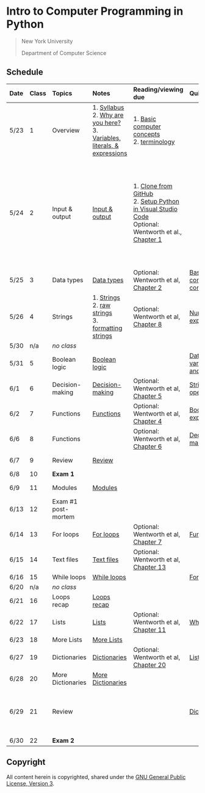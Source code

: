 # Intro to Computer Programming in Python

> New York University
>
> Department of Computer Science

## Schedule

| Date | Class | Topics              | Notes                                                                                                                                                 | Reading/viewing due                                                                                                                                                                                                                                       | Quiz due                                                                                                                             | Assignment due                                                                                                                                                                                                                                                                                                                                                                              |
| :--- | :---- | :------------------ | :---------------------------------------------------------------------------------------------------------------------------------------------------- | :-------------------------------------------------------------------------------------------------------------------------------------------------------------------------------------------------------------------------------------------------------- | :----------------------------------------------------------------------------------------------------------------------------------- | :------------------------------------------------------------------------------------------------------------------------------------------------------------------------------------------------------------------------------------------------------------------------------------------------------------------------------------------------------------------------------------------ |
| 5/23 | 1     | Overview            | 1. [Syllabus](syllabus.md)<br />2. [Why are you here?](motivation.md)<br />3. [Variables, literals, & expressions](variables-literals-expressions.md) | 1. [Basic computer concepts](https://knowledge.kitchen/Basic_computer_concepts)<br />2. [terminology](https://knowledge.kitchen/Computer_Terminology)                                                                                                     |                                                                                                                                      |                                                                                                                                                                                                                                                                                                                                                                                             |
| 5/24 | 2     | Input & output      | [Input & output](input-output.md)                                                                                                                     | 1. [Clone from GitHub](https://youtu.be/axcny0o1NYo)<br />2. [Setup Python in Visual Studio Code](https://youtu.be/xsXMzyK1M4I)<br />Optional: Wentworth et al., [Chapter 1](http://openbookproject.net/thinkcs/python/english3e/way_of_the_program.html) |                                                                                                                                      | 1. [Complete consent form](https://goo.gl/forms/uxxgA3D9F3kA0KAR2)<br />2. [Join Slack](https://join.slack.com/t/python-codinggroup/shared_invite/zt-19c2vm6l1-1sOO2NNDqyF_wEgE5JtUsg)<br />3. [Change file extension settings](setup-file-extensions.md)<br />4 [Set up Python](setup-python-vscode.md)<br />5. [Complete practice project](https://classroom.github.com/a/tFw-uvAK)<br /> |
| 5/25 | 3     | Data types          | [Data types](data-types.md)                                                                                                                           | Optional: Wentworth et al, [Chapter 2](http://openbookproject.net/thinkcs/python/english3e/variables_expressions_statements.html)                                                                                                                         | [Basic computer concepts](https://forms.gle/hWeHWFTg1Ax9vTJh7)                                                                       |                                                                                                                                                                                                                                                                                                                                                                                             |
| 5/26 | 4     | Strings             | 1. [Strings](string-basics.md)<br />2. [raw strings](string-raw.md)<br />3. [formatting strings](string-formatting.md)                                | Optional: Wentworth et al, [Chapter 8](http://openbookproject.net/thinkcs/python/english3e/strings.html)                                                                                                                                                  | [Numeric expressions](https://forms.gle/iCUePPjpMBCxFdUv7)                                                                           | [Input & output](https://classroom.github.com/a/jJB1Ph_m)                                                                                                                                                                                                                                                                                                                                   |
| 5/30 | n/a   | _no class_          |                                                                                                                                                       |                                                                                                                                                                                                                                                           |                                                                                                                                      |                                                                                                                                                                                                                                                                                                                                                                                             |
| 5/31 | 5     | Boolean logic       | [Boolean logic](boolean-logic.md)                                                                                                                     |                                                                                                                                                                                                                                                           | [Data types, variables, and literals](https://forms.gle/X27YraWLinE6xK4r5)                                                           | [Data types](https://classroom.github.com/a/mtkyR3Dz)                                                                                                                                                                                                                                                                                                                                       |
| 6/1  | 6     | Decision-making     | [Decision-making](decision-making.md)                                                                                                                 | Optional: Wentworth et al, [Chapter 5](http://openbookproject.net/thinkcs/python/english3e/conditionals.html)                                                                                                                                             | [String operations](https://docs.google.com/forms/d/e/1FAIpQLSds-KWRo-c1jiTQfi0BMyPccKuN9qU8ZQCx6MtFqfYoYZMlkw/viewform?usp=sf_link) |                                                                                                                                                                                                                                                                                                                                                                                             |
| 6/2  | 7     | Functions           | [Functions](functions.md)                                                                                                                             | Optional: Wentworth et al, [Chapter 4](http://openbookproject.net/thinkcs/python/english3e/functions.html)                                                                                                                                                | [Boolean expressions](https://forms.gle/xhUuoXS6hAwuYbWP8)                                                                           |                                                                                                                                                                                                                                                                                                                                                                                             |
| 6/6  | 8     | Functions           |                                                                                                                                                       | Optional: Wentworth et al, [Chapter 6](http://openbookproject.net/thinkcs/python/english3e/fruitful_functions.html)                                                                                                                                       | [Decision-making](https://forms.gle/BFvdSisbPTPcJTsj8)                                                                               | [Boolean logic](https://classroom.github.com/a/HKxcJvxS)                                                                                                                                                                                                                                                                                                                                    |
| 6/7  | 9     | Review              | [Review](https://knowledge.kitchen/Python_Exam_1_Practice_Questions)                                                                                  |                                                                                                                                                                                                                                                           |                                                                                                                                      | [Decision-making](https://classroom.github.com/a/ieZAH6no)                                                                                                                                                                                                                                                                                                                                  |
| 6/8  | 10    | **Exam 1**          |                                                                                                                                                       |                                                                                                                                                                                                                                                           |                                                                                                                                      |                                                                                                                                                                                                                                                                                                                                                                                             |
| 6/9  | 11    | Modules             | [Modules](modules.md)                                                                                                                                 |                                                                                                                                                                                                                                                           |                                                                                                                                      | [String operations](https://classroom.github.com/a/zV9-lTiq)                                                                                                                                                                                                                                                                                                                                |
| 6/13 | 12    | Exam #1 post-mortem |                                                                                                                                                       |                                                                                                                                                                                                                                                           |                                                                                                                                      | [Functions](https://classroom.github.com/a/mfvSqyib)                                                                                                                                                                                                                                                                                                                                        |
| 6/14 | 13    | For loops           | [For loops](loops-for.md)                                                                                                                             | Optional: Wentworth et al, [Chapter 7](http://openbookproject.net/thinkcs/python/english3e/iteration.html)                                                                                                                                                | [Functions](https://forms.gle/Ret6AfRiUBZV1vxF7)                                                                                     |                                                                                                                                                                                                                                                                                                                                                                                             |
| 6/15 | 14    | Text files          | [Text files](text-files.md)                                                                                                                           | Optional: Wentworth et al, [Chapter 13](http://www.openbookproject.net/thinkcs/python/english3e/files.html)                                                                                                                                               |                                                                                                                                      |                                                                                                                                                                                                                                                                                                                                                                                             |
| 6/16 | 15    | While loops         | [While loops](loops-while.md)                                                                                                                         |                                                                                                                                                                                                                                                           | [For loops](https://forms.gle/cbtzQXHajLuT8RVQ8)                                                                                     | [For loops](https://classroom.github.com/a/RGzP_gsD)                                                                                                                                                                                                                                                                                                                                        |
| 6/20 | n/a   | _no class_          |                                                                                                                                                       |                                                                                                                                                                                                                                                           |                                                                                                                                      |                                                                                                                                                                                                                                                                                                                                                                                             |
| 6/21 | 16    | Loops recap         | [Loops recap](loops-recap.md)                                                                                                                         |                                                                                                                                                                                                                                                           |                                                                                                                                      |                                                                                                                                                                                                                                                                                                                                                                                             |
| 6/22 | 17    | Lists               | [Lists](list-basics.md)                                                                                                                               | Optional: Wentworth et al, [Chapter 11](http://openbookproject.net/thinkcs/python/english3e/lists.html)                                                                                                                                                   | [While loops](https://forms.gle/98ccGa6t55paAnui7)                                                                                   | [While loops](https://classroom.github.com/a/orRp_GkL)                                                                                                                                                                                                                                                                                                                                      |
| 6/23 | 18    | More Lists          | [More Lists](list-more.md)                                                                                                                            |                                                                                                                                                                                                                                                           |                                                                                                                                      |                                                                                                                                                                                                                                                                                                                                                                                             |
| 6/27 | 19    | Dictionaries        | [Dictionaries](dictionary-basics.md)                                                                                                                  | Optional: Wentworth et al, [Chapter 20](http://openbookproject.net/thinkcs/python/english3e/dictionaries.html)                                                                                                                                            | [Lists](https://forms.gle/GC5Csa7PQ25RaQoG6)                                                                                         | [Lists](https://classroom.github.com/a/ewP_209_)                                                                                                                                                                                                                                                                                                                                            |
| 6/28 | 20    | More Dictionaries   | [More Dictionaries](dictionary-more.md)                                                                                                               |                                                                                                                                                                                                                                                           |                                                                                                                                      |                                                                                                                                                                                                                                                                                                                                                                                             |
| 6/29 | 21    | Review              |                                                                                                                                                       |                                                                                                                                                                                                                                                           | [Dictionaries](https://forms.gle/sqPWb4q2tr5mXS7w5)                                                                                  | [Dictionaries](https://classroom.github.com/a/PYnahwc0)<br />(**no late work accepted past this date**)                                                                                                                                                                                                                                                                                     |
| 6/30 | 22    | **Exam 2**          |                                                                                                                                                       |                                                                                                                                                                                                                                                           |                                                                                                                                      |                                                                                                                                                                                                                                                                                                                                                                                             |

## Copyright

All content herein is copyrighted, shared under the [GNU General Public License, Version 3](./LICENSE).
